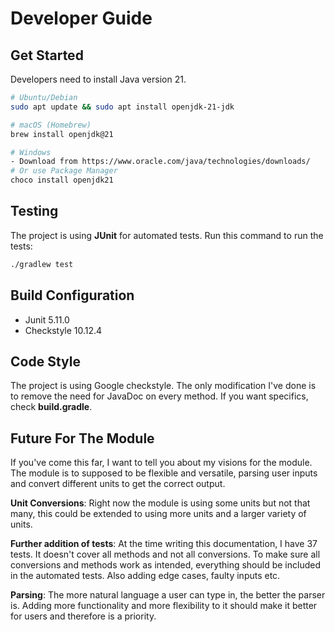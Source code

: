 # Developer Guide

## Get Started

Developers need to install Java version 21.

```bash
# Ubuntu/Debian
sudo apt update && sudo apt install openjdk-21-jdk

# macOS (Homebrew)
brew install openjdk@21

# Windows
- Download from https://www.oracle.com/java/technologies/downloads/
# Or use Package Manager
choco install openjdk21
```

## Testing

The project is using **JUnit** for automated tests. Run this command to run the tests:

```bash
./gradlew test
```

## Build Configuration

- Junit 5.11.0
- Checkstyle 10.12.4

## Code Style

The project is using Google checkstyle. The only modification I've done is to remove the need for JavaDoc on every method. If you want specifics, check **build.gradle**.

## Future For The Module

If you've come this far, I want to tell you about my visions for the module.
The module is to supposed to be flexible and versatile, parsing user inputs and convert different units to get the correct output.

**Unit Conversions**: Right now the module is using some units but not that many, this could be extended to using more units and a larger variety of units.

**Further addition of tests**: At the time writing this documentation, I have 37 tests. It doesn't cover all methods and not all conversions. To make sure all conversions and methods work as intended, everything should be included in the automated tests. Also adding edge cases, faulty inputs etc.

**Parsing**: The more natural language a user can type in, the better the parser is.
Adding more functionality and more flexibility to it should make it better for users and therefore is a priority.
